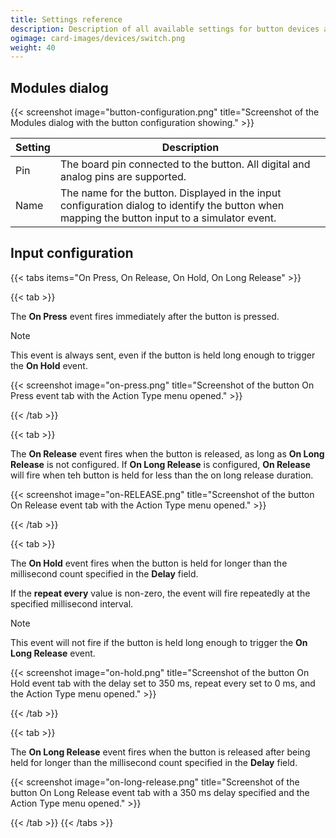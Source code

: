 ```yaml
---
title: Settings reference
description: Description of all available settings for button devices and input configurations using buttons.
ogimage: card-images/devices/switch.png
weight: 40
---
```


## Modules dialog

{{< screenshot image="button-configuration.png" title="Screenshot of the Modules dialog with the button configuration showing." >}}

| Setting | Description                                                                                                                                     |
| ------- | ----------------------------------------------------------------------------------------------------------------------------------------------- |
| Pin     | The board pin connected to the button. All digital and analog pins are supported.                                                               |
| Name    | The name for the button. Displayed in the input configuration dialog to identify the button when mapping the button input to a simulator event. |

## Input configuration

{{< tabs items="On Press, On Release, On Hold, On Long Release" >}}

{{< tab >}}

The **On Press** event fires immediately after the button is pressed.

> [!NOTE]
> This event is always sent, even if the button is held long enough to trigger the **On Hold** event.

{{< screenshot image="on-press.png" title="Screenshot of the button On Press event tab with the Action Type menu opened." >}}

{{< /tab >}}

{{< tab >}}

The **On Release** event fires when the button is released, as long as **On Long Release** is not configured. If **On Long Release** is configured, **On Release** will fire when teh button is held for less than the on long release duration.

{{< screenshot image="on-RELEASE.png" title="Screenshot of the button On Release event tab with the Action Type menu opened." >}}

{{< /tab >}}

{{< tab >}}

The **On Hold** event fires when the button is held for longer than the millisecond count specified in the **Delay** field.

If the **repeat every** value is non-zero, the event will fire repeatedly at the specified millisecond interval.

> [!NOTE]
> This event will not fire if the button is held long enough to trigger the **On Long Release** event.

{{< screenshot image="on-hold.png" title="Screenshot of the button On Hold event tab with the delay set to 350 ms, repeat every set to 0 ms, and the Action Type menu opened." >}}

{{< /tab >}}

{{< tab >}}

The **On Long Release** event fires when the button is released after being held for longer than the millisecond count specified in the **Delay** field.

{{< screenshot image="on-long-release.png" title="Screenshot of the button On Long Release event tab with a 350 ms delay specified and the Action Type menu opened." >}}

{{< /tab >}}
{{< /tabs >}}
